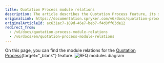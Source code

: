 ```yaml
---
title: Quotation Process module relations
description: The article describes the Quotation Process feature, its statuses, and workflow (by a customer, sales representative, agent account and interaction with approval process.
originalLink: https://documentation.spryker.com/v6/docs/quotation-process-module-relations
originalArticleId: ac631ac7-189d-46e7-beb7-f4d0ff03de12
redirect_from:
  - /v6/docs/quotation-process-module-relations
  - /v6/docs/en/quotation-process-module-relations
---
```


On this page, you can find the module relations for the [Quotation Process](/docs/scos/user/features/{{page.version}}/quotation-process-feature-overview.html){target="_blank"} feature.
![RFQ modules diagram](https://spryker.s3.eu-central-1.amazonaws.com/docs/Features/Workflow+%26+Process+Management/Quotation+process+and+RFQ/Quotation+Process+%26+RFQ+Feature+Overview/request-for-quote-module-diagram.png)

